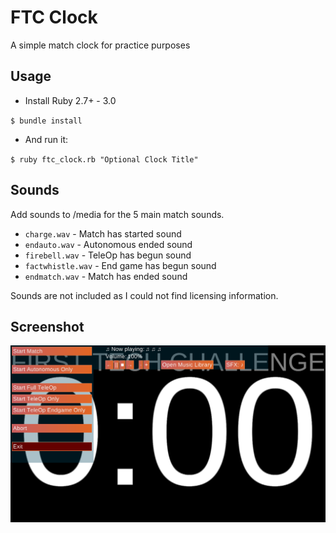 # FTC Clock
A simple match clock for practice purposes

## Usage
* Install Ruby 2.7+ - 3.0

`$ bundle install`

* And run it:

`$ ruby ftc_clock.rb "Optional Clock Title"`

## Sounds
Add sounds to /media for the 5 main match sounds.
* `charge.wav` - Match has started sound
* `endauto.wav` - Autonomous ended sound
* `firebell.wav` - TeleOp has begun sound
* `factwhistle.wav` - End game has begun sound
* `endmatch.wav` - Match has ended sound

Sounds are not included as I could not find licensing information.

## Screenshot
![](https://raw.githubusercontent.com/cyberarm/ftc_clock/master/media/screenshot.png)
